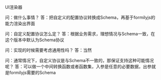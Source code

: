 UI渲染器

问：做什么事情？
答：把自定义的配置协议转换成Schema，再基于formilyjs的能力渲染出界面

问：自定义配置协议怎么定？
答：根据业务需求，理想情况与Schema一致，在这个版本中默认为Schema协议

问：实现的时候需要考虑通用性吗？
答：当然

问：通常情况下，自定义协议是与Schema不一致的，那保证支持这种可能情况呢？
答：可以做一个中间转换函数或者函数集，入参是任意的必要数据，出参就是formilyjs需要的Schema
